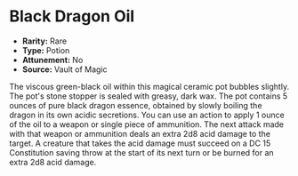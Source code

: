 # Black Dragon Oil

- **Rarity:** Rare
- **Type:** Potion
- **Attunement:** No
- **Source:** Vault of Magic

The viscous green-black oil within this magical ceramic pot bubbles slightly. The pot's stone stopper is sealed with greasy, dark wax. The pot contains 5 ounces of pure black dragon essence, obtained by slowly boiling the dragon in its own acidic secretions. You can use an action to apply 1 ounce of the oil to a weapon or single piece of ammunition. The next attack made with that weapon or ammunition deals an extra 2d8 acid damage to the target. A creature that takes the acid damage must succeed on a DC 15 Constitution saving throw at the start of its next turn or be burned for an extra 2d8 acid damage.
